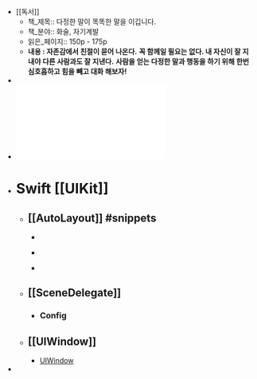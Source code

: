 - [[독서]]
	- 책_제목:: 다정한 말이 똑똑한 말을 이깁니다.
	- 책_분야:: 화술, 자기계발
	- 읽은_페이지:: 150p - 175p
	- **내용 : 자존감에서 친절이 묻어 나온다.**
	           **꼭 함께일 필요는 없다. 내 자신이 잘 지내야 다른 사람과도 잘 지낸다.**
	           **사람을 얻는 다정한 말과 행동을 하기 위해 한번 심호흡하고 힘을 빼고 대화 해보자!**
-
- ![20230719_UIKit-Navigation.pdf](../assets/20230719_UIKit-Navigation_1689734363631_0.pdf)
- # Swift [[UIKit]]
	- ## [[AutoLayout]] #snippets
		-
		- ```swift
		  
		  ```
		-
	- ## [[SceneDelegate]]
		- ### Config
	- ## [[UIWindow]]
		- [UIWindow](https://velog.io/@ellyheetov/iOS-%EB%B7%B0%EC%9D%98-%EA%B3%84%EC%B8%B5-%EA%B5%AC%EC%A1%B0#:~:text=%EA%B0%80%20UIWindowSceneDelegate%20%EC%9D%B4%EB%8B%A4.-,View%EC%9D%98%20%EA%B3%84%EC%B8%B5%EA%B5%AC%EC%A1%B0,%EC%9D%98%20%EA%B3%84%EC%B8%B5%EA%B5%AC%EC%A1%B0%EB%9D%BC%EA%B3%A0%20%ED%95%9C%EB%8B%A4)
-